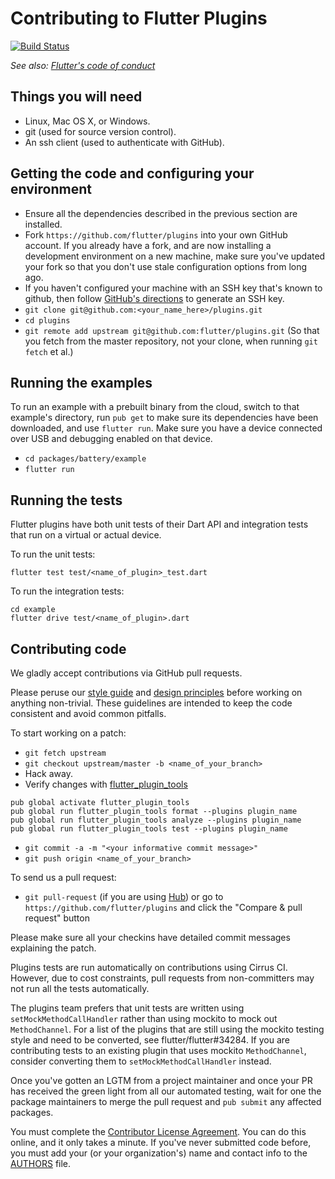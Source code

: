 Contributing to Flutter Plugins
===============================

[![Build Status](https://api.cirrus-ci.com/github/flutter/plugins.svg)](https://cirrus-ci.com/github/flutter/plugins/master)

_See also: [Flutter's code of conduct](https://flutter.io/design-principles/#code-of-conduct)_

Things you will need
--------------------

 * Linux, Mac OS X, or Windows.
 * git (used for source version control).
 * An ssh client (used to authenticate with GitHub).

Getting the code and configuring your environment
-------------------------------------------------

 * Ensure all the dependencies described in the previous section are installed.
 * Fork `https://github.com/flutter/plugins` into your own GitHub account. If
   you already have a fork, and are now installing a development environment on
   a new machine, make sure you've updated your fork so that you don't use stale
   configuration options from long ago.
 * If you haven't configured your machine with an SSH key that's known to github, then
   follow [GitHub's directions](https://help.github.com/articles/generating-ssh-keys/)
   to generate an SSH key.
 * `git clone git@github.com:<your_name_here>/plugins.git`
 * `cd plugins`
 * `git remote add upstream git@github.com:flutter/plugins.git` (So that you
   fetch from the master repository, not your clone, when running `git fetch`
   et al.)

Running the examples
--------------------

To run an example with a prebuilt binary from the cloud, switch to that
example's directory, run `pub get` to make sure its dependencies have been
downloaded, and use `flutter run`. Make sure you have a device connected over
USB and debugging enabled on that device.

 * `cd packages/battery/example`
 * `flutter run`

Running the tests
-----------------

Flutter plugins have both unit tests of their Dart API and integration tests that run on a virtual or actual device.

To run the unit tests:

```
flutter test test/<name_of_plugin>_test.dart
```

To run the integration tests:

```
cd example
flutter drive test/<name_of_plugin>.dart
```

Contributing code
-----------------

We gladly accept contributions via GitHub pull requests.

Please peruse our
[style guide](https://github.com/flutter/flutter/wiki/Style-guide-for-Flutter-repo) and
[design principles](https://flutter.io/design-principles/) before
working on anything non-trivial. These guidelines are intended to
keep the code consistent and avoid common pitfalls.

To start working on a patch:

 * `git fetch upstream`
 * `git checkout upstream/master -b <name_of_your_branch>`
 * Hack away.
 * Verify changes with [flutter_plugin_tools](https://pub.dartlang.org/packages/flutter_plugin_tools)
```
pub global activate flutter_plugin_tools
pub global run flutter_plugin_tools format --plugins plugin_name
pub global run flutter_plugin_tools analyze --plugins plugin_name
pub global run flutter_plugin_tools test --plugins plugin_name
```
 * `git commit -a -m "<your informative commit message>"`
 * `git push origin <name_of_your_branch>`

To send us a pull request:

* `git pull-request` (if you are using [Hub](http://github.com/github/hub/)) or
  go to `https://github.com/flutter/plugins` and click the
  "Compare & pull request" button

Please make sure all your checkins have detailed commit messages explaining the patch.

Plugins tests are run automatically on contributions using Cirrus CI. However, due to
cost constraints, pull requests from non-committers may not run all the tests
automatically.

The plugins team prefers that unit tests are written using `setMockMethodCallHandler`
rather than using mockito to mock out `MethodChannel`. For a list of the plugins that
are still using the mockito testing style and need to be converted, see
flutter/flutter#34284. If you are contributing tests to an existing plugin that
uses mockito `MethodChannel`, consider converting them to `setMockMethodCallHandler`
instead.

Once you've gotten an LGTM from a project maintainer and once your PR has received
the green light from all our automated testing, wait for one the package maintainers
to merge the pull request and `pub submit` any affected packages.

You must complete the
[Contributor License Agreement](https://cla.developers.google.com/clas).
You can do this online, and it only takes a minute.
If you've never submitted code before, you must add your (or your
organization's) name and contact info to the [AUTHORS](AUTHORS) file.

